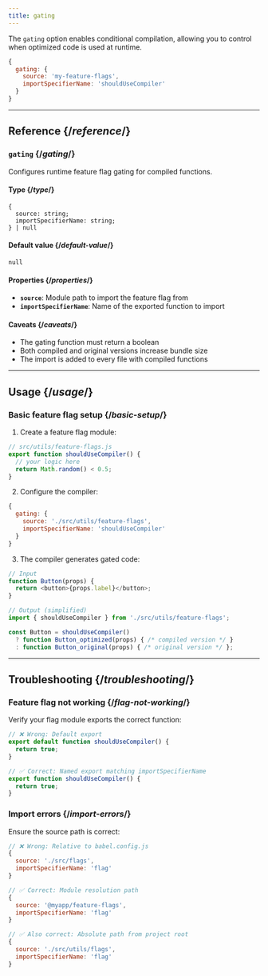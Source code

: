 ```yaml
---
title: gating
---
```


<Intro>

The `gating` option enables conditional compilation, allowing you to control when optimized code is used at runtime.

</Intro>

```js
{
  gating: {
    source: 'my-feature-flags',
    importSpecifierName: 'shouldUseCompiler'
  }
}
```

<InlineToc />

---

## Reference {/*reference*/}

### `gating` {/*gating*/}

Configures runtime feature flag gating for compiled functions.

#### Type {/*type*/}

```
{
  source: string;
  importSpecifierName: string;
} | null
```

#### Default value {/*default-value*/}

`null`

#### Properties {/*properties*/}

- **`source`**: Module path to import the feature flag from
- **`importSpecifierName`**: Name of the exported function to import

#### Caveats {/*caveats*/}

- The gating function must return a boolean
- Both compiled and original versions increase bundle size
- The import is added to every file with compiled functions

---

## Usage {/*usage*/}

### Basic feature flag setup {/*basic-setup*/}

1. Create a feature flag module:

```js
// src/utils/feature-flags.js
export function shouldUseCompiler() {
  // your logic here
  return Math.random() < 0.5;
}
```

2. Configure the compiler:

```js
{
  gating: {
    source: './src/utils/feature-flags',
    importSpecifierName: 'shouldUseCompiler'
  }
}
```

3. The compiler generates gated code:

```js
// Input
function Button(props) {
  return <button>{props.label}</button>;
}

// Output (simplified)
import { shouldUseCompiler } from './src/utils/feature-flags';

const Button = shouldUseCompiler()
  ? function Button_optimized(props) { /* compiled version */ }
  : function Button_original(props) { /* original version */ };
```

---

## Troubleshooting {/*troubleshooting*/}

### Feature flag not working {/*flag-not-working*/}

Verify your flag module exports the correct function:

```js
// ❌ Wrong: Default export
export default function shouldUseCompiler() {
  return true;
}

// ✅ Correct: Named export matching importSpecifierName
export function shouldUseCompiler() {
  return true;
}
```

### Import errors {/*import-errors*/}

Ensure the source path is correct:

```js
// ❌ Wrong: Relative to babel.config.js
{
  source: './src/flags',
  importSpecifierName: 'flag'
}

// ✅ Correct: Module resolution path
{
  source: '@myapp/feature-flags',
  importSpecifierName: 'flag'
}

// ✅ Also correct: Absolute path from project root
{
  source: './src/utils/flags',
  importSpecifierName: 'flag'
}
```

